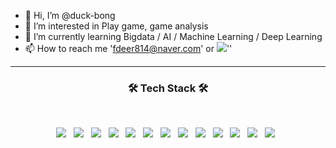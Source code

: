 - 👋 Hi, I’m @duck-bong<br />
- 👀 I’m interested in Play game, game analysis<br />
- 🌱 I’m currently learning Bigdata / AI / Machine Learning / Deep Learning<br />
- 📫 How to reach me 'fdeer814@naver.com' or <a href="https://www.instagram.com/jaehyeong814/" target="_blank"><img src="https://img.shields.io/badge/Instagram-E4405F?style=flat-square&logo=instagram&logoColor=white"/></a>''<br />
<hr />
<h3 align="center"><b>🛠 Tech Stack 🛠</b></h3>
</br>
<p align="center">
<img src="https://img.shields.io/badge/HTML5-E34F26?style=flat-square&logo=HTML5&logoColor=white"/></a> &nbsp
<img src="https://img.shields.io/badge/CSS3-1572B6?style=flat-square&logo=CSS3&logoColor=white"/></a> &nbsp
<img src="https://img.shields.io/badge/JavaScript-F7DF1E?style=flat-square&logo=JavaScript&logoColor=white"/></a> &nbsp
<img src="https://img.shields.io/badge/Node.js-339933?style=flat-square&logo=Node.js&logoColor=white"/></a> &nbsp
<img src="https://img.shields.io/badge/Express-000000?style=flat-square&logo=express&logoColor=white"/></a> &nbsp
<img src="https://img.shields.io/badge/React-61DAFB?style=flat-square&logo=react&logoColor=white"/></a> &nbsp
<img src="https://img.shields.io/badge/PHP-777BB4?style=flat-square&logo=php&logoColor=white"/></a> &nbsp
<img src="https://img.shields.io/badge/MySQL-4479A1?style=flat-square&logo=MySQL&logoColor=white"/></a> &nbsp 
<img src="https://img.shields.io/badge/SQLite-003B57?style=flat-square&logo=SQLite&logoColor=white"/></a> &nbsp 
<img src="https://img.shields.io/badge/R-276DC3?style=flat-square&logo=r&logoColor=white"/></a> &nbsp 
<img src="https://img.shields.io/badge/Python-3776AB?style=flat-square&logo=python&logoColor=white"/></a> &nbsp 
<img src="https://img.shields.io/badge/Django-092E20?style=flat-square&logo=django&logoColor=white"/></a> &nbsp 
<img src="https://img.shields.io/badge/Amazon AWS-232F3E?style=flat-square&logo=Amazon%20AWS&logoColor=white"/></a> &nbsp </p>
<!---
duck-b/duck-b is a ✨ special ✨ repository because its `README.md` (this file) appears on your GitHub profile.
You can click the Preview link to take a look at your changes.
--->
